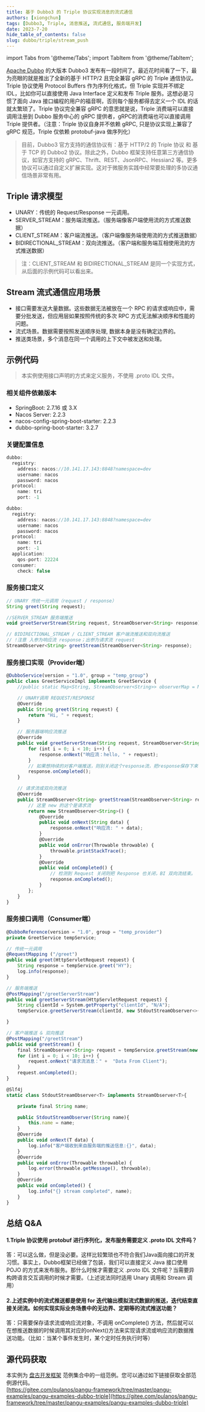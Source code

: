 ```yaml
---
title: 基于 Dubbo3 的 Triple 协议实现消息的流式通信
authors: [xiongchun]
tags: [Dubbo3, Triple, 消息推送, 流式通信, 服务端开发]
date: 2023-7-20
hide_table_of_contents: false
slug: dubbo/triple/stream_push
---
```


import Tabs from '@theme/Tabs';
import TabItem from '@theme/TabItem';

[Apache Dubbo](https://cn.dubbo.apache.org/en/) 的大版本 Dubbo3 发布有一段时间了。最近花时间看了一下，最为亮眼的就是推出了全新的基于 HTTP/2 且完全兼容 gRPC 的 Triple 通信协议。 Triple 协议使用 Protocol Buffers 作为序列化格式，但 Triple 实现并不绑定 IDL，比如你可以直接使用 Java Interface 定义和发布 Triple 服务。这想必是习惯了面向 Java 接口编程的用户的福音啊，否则每个服务都得去定义一个 IDL 的话就太繁琐了。Triple 协议完全兼容 gRPC 的意思就是说，Triple 消费端可以直接调用注册到 Dubbo 服务中心的 gRPC 提供者，gRPC的消费端也可以直接调用 Triple 提供者。（注意：Triple 协议自身并不依赖 gRPC, 只是协议实现上兼容了 gRPC 规范，Triple 仅依赖 protobuf-java 做序列化）
<!--truncate-->

> 目前，Dubbo3 官方支持的通信协议有：基于 HTTP/2 的 Triple 协议 和 基于 TCP 的 Dubbo2 协议。除此之外，Dubbo 框架支持任意第三方通信协议，如官方支持的 gRPC、Thrift、REST、JsonRPC、Hessian2 等。更多协议可以通过自定义扩展实现。这对于微服务实践中经常要处理的多协议通信场景非常有用。


## Triple 请求模型

- UNARY：传统的 Request/Response 一元调用。
- SERVER_STREAM：服务端流推送。（服务端像客户端使用流的方式推送数据）
- CLIENT_STREAM：客户端流推送。（客户端像服务端使用流的方式推送数据）
- BIDIRECTIONAL_STREAM：双向流推送。（客户端和服务端互相使用流的方式推送数据）

> 注：CLIENT_STREAM 和 BIDIRECTIONAL_STREAM 是同一个实现方式，从后面的示例代码可以看出来。

## Stream 流式通信应用场景

- 接口需要发送大量数据。这些数据无法被放在一个 RPC 的请求或响应中，需要分批发送，但应用层如果按照传统的多次 RPC 方式无法解决顺序和性能的问题。
- 流式场景。数据需要按照发送顺序处理, 数据本身是没有确定边界的。
- 推送类场景，多个消息在同一个调用的上下文中被发送和处理。

## 示例代码

> 本实例使用接口声明的方式来定义服务，不使用 .proto IDL 文件。

### 相关组件依赖版本

- SpringBoot: 2.7.16 或 3.X
- Nacos Server: 2.2.3
- nacos-config-spring-boot-starter: 2.2.3
- dubbo-spring-boot-starter: 3.2.7

### 关键配置信息

<Tabs>
<TabItem value="Provider 配置" label="Provider 配置">

```jsx
dubbo:
  registry:
    address: nacos://10.141.17.143:8848?namespace=dev
    username: nacos
    password: nacos
  protocol:
    name: tri
    port: -1
```
</TabItem>

<TabItem value="Consumer 配置" label="Consumer 配置">

```jsx
dubbo:
  registry:
    address: nacos://10.141.17.143:8848?namespace=dev
    username: nacos
    password: nacos
  protocol:
    name: tri
    port: -1
  application:
    qos-port: 22224
  consumer:
    check: false
```
</TabItem>
</Tabs>

### 服务接口定义

```jsx
// UNARY 传统一元调用（request / response）
String greet(String request);

//SERVER_STREAM 服务端推送
void greetServerStream(String request, StreamObserver<String> response);

// BIDIRECTIONAL_STREAM / CLIENT_STREAM 客户端流推送和双向流推送
// !注意 入参为响应流 response；出参为请求流 request
StreamObserver<String> greetStream(StreamObserver<String> response);
```

### 服务接口实现（Provider端）

```jsx
@DubboService(version = "1.0", group = "temp_group")
public class GreetServiceImpl implements GreetService {
    //public static Map<String, StreamObserver<String>> observerMap = Maps.newHashMap();

    // UNARY调用 REQUEST/RESPONSE
    @Override
    public String greet(String request) {
        return "Hi, " + request;
    }

    // 服务器端响应流推送
    @Override
    public void greetServerStream(String request, StreamObserver<String> response) {
        for (int i = 0; i < 10; i++) {
            response.onNext("响应流：hello, " + request);
        }
        // 如果想持续的对客户端推送，则别关闭这个response流，把response保存下来，在需要推送数据的时候触发response.onNext(）方法即可。
        response.onCompleted();
    }

    // 请求流或双向流推送
    @Override
    public StreamObserver<String> greetStream(StreamObserver<String> response) {
        // 这里 new 的这个是请求流
        return new StreamObserver<String>() {
            @Override
            public void onNext(String data) {
                response.onNext("响应流: " + data);
            }
            @Override
            public void onError(Throwable throwable) {
                throwable.printStackTrace();
            }
            @Override
            public void onCompleted() {
                // 检测到 Request 关闭则把 Response 也关闭，BI 双向流结束。
                response.onCompleted();
            }
        };
    }
}
```

### 服务接口调用（Consumer端）

```jsx
@DubboReference(version = "1.0", group = "temp_provider")
private GreetService tempService;

// 传统一元调用
@RequestMapping ("/greet")
public void greet(HttpServletRequest request) {
    String response = tempService.greet("HY");
    log.info(response);
}

// 服务端推送
@PostMapping("/greetServerStream")
public void greetServerStream(HttpServletRequest request) {
    String clientId = System.getProperty("clientId", "N/A");
    tempService.greetServerStream(clientId, new StdoutStreamObserver<>("greetServerStream"));

}

// 客户端推送 & 双向推送
@PostMapping("/greetStream")
public void greetStream() {
    final StreamObserver<String> request = tempService.greetStream(new StdoutStreamObserver<>("greetStream"));
    for (int i = 0; i < 10; i++) {
        request.onNext("请求流消息：" +  "Data From Client");
    }
    request.onCompleted();
}

@Slf4j
static class StdoutStreamObserver<T> implements StreamObserver<T>{

    private final String name;

    public StdoutStreamObserver(String name){
        this.name = name;
    }
    @Override
    public void onNext(T data) {
        log.info("客户端收到来自服务端的推送信息:{}", data);
    }
    @Override
    public void onError(Throwable throwable) {
        log.error(throwable.getMessage(), throwable);
    }
    @Override
    public void onCompleted() {
        log.info("{} stream completed", name);
    }
}
```

## 总结 Q&A

#### 1.Triple 协议使用 protobuf 进行序列化，发布服务需要定义 .proto IDL 文件吗？
答：可以这么做，但是没必要。这样比较繁琐也不符合我们Java面向接口的开发习惯。事实上，Dubbo框架已经做了包装，我们可以直接定义 Java 接口使用 POJO 的方式来发布服务。那什么时候才需要定义 .proto IDL 文件呢？当需要异构跨语言交互调用的时候才需要。（上述说法同时适用 Unary 调用和 Stream 调用）

#### 2.上述实例中的流式推送都是使用 for 迭代输出模拟流式数据的推送，迭代结束直接关闭流。如何实现实际业务场景中的无边界、定期等的流式推送功能？
答：只需要保存请求流或响应流对象，不调用 onComplete() 方法，然后就可以在想推送数据的时候调用其对应的onNext()方法来实现请求流或响应流的数据推送功能。（比如：当某个事件发生时，某个定时任务执行时等）

## 源代码获取

本实例为 [盘古开发框架](https://pangu.pulanit.com) 范例集合中的一组范例。您可以通过如下链接获取全部范例源代码。  
[https://gitee.com/pulanos/pangu-framework/tree/master/pangu-examples/pangu-examples-dubbo-triple](https://gitee.com/pulanos/pangu-framework/tree/master/pangu-examples/pangu-examples-dubbo-triple)
